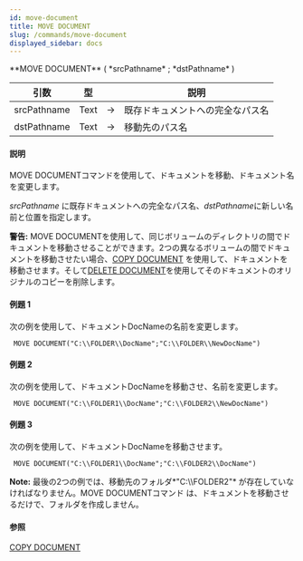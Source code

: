 ```yaml
---
id: move-document
title: MOVE DOCUMENT
slug: /commands/move-document
displayed_sidebar: docs
---
```


<!--REF #_command_.MOVE DOCUMENT.Syntax-->**MOVE DOCUMENT** ( *srcPathname* ; *dstPathname* )<!-- END REF-->
<!--REF #_command_.MOVE DOCUMENT.Params-->
| 引数 | 型 |  | 説明 |
| --- | --- | --- | --- |
| srcPathname | Text | &srarr; | 既存ドキュメントへの完全なパス名 |
| dstPathname | Text | &srarr; | 移動先のパス名 |

<!-- END REF-->

#### 説明 

<!--REF #_command_.MOVE DOCUMENT.Summary-->MOVE DOCUMENTコマンドを使用して、ドキュメントを移動、ドキュメント名を変更します。<!-- END REF-->

*srcPathname* に既存ドキュメントへの完全なパス名、*dstPathname*に新しい名前と位置を指定します。

**警告:** MOVE DOCUMENTを使用して、同じボリュームのディレクトリの間でドキュメントを移動させることができます。2つの異なるボリュームの間でドキュメントを移動させたい場合、[COPY DOCUMENT](copy-document.md "COPY DOCUMENT") を使用して、ドキュメントを移動させます。そして[DELETE DOCUMENT](delete-document.md "DELETE DOCUMENT")を使用してそのドキュメントのオリジナルのコピーを削除します。

#### 例題 1 

次の例を使用して、ドキュメントDocNameの名前を変更します。

```4d
 MOVE DOCUMENT("C:\\FOLDER\\DocName";"C:\\FOLDER\\NewDocName")
```

#### 例題 2 

次の例を使用して、ドキュメントDocNameを移動させ、名前を変更します。

```4d
 MOVE DOCUMENT("C:\\FOLDER1\\DocName";"C:\\FOLDER2\\NewDocName")
```

#### 例題 3 

次の例を使用して、ドキュメントDocNameを移動させます。

```4d
 MOVE DOCUMENT("C:\\FOLDER1\\DocName";"C:\\FOLDER2\\DocName")
```

**Note:** 最後の2つの例では、移動先のフォルダ*"C:\\\\FOLDER2"* が存在していなければなりません。MOVE DOCUMENTコマンド は、ドキュメントを移動させるだけで、フォルダを作成しません。

#### 参照 

[COPY DOCUMENT](copy-document.md)  